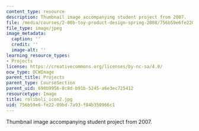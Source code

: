 ```yaml
---
content_type: resource
description: Thumbnail image accompanying student project from 2007.
file: /media/courses/2-00b-toy-product-design-spring-2008/756b59e6fe2209bd7a93f84b350966c1_roliboli_icon2.jpg
file_type: image/jpeg
image_metadata:
  caption: ''
  credit: ''
  image-alt: ''
learning_resource_types:
- Projects
license: https://creativecommons.org/licenses/by-nc-sa/4.0/
ocw_type: OCWImage
parent_title: Projects
parent_type: CourseSection
parent_uid: 690b9956-8c8d-b91b-5245-a6e3ec725412
resourcetype: Image
title: roliboli_icon2.jpg
uid: 756b59e6-fe22-09bd-7a93-f84b350966c1
---
```

Thumbnail image accompanying student project from 2007.